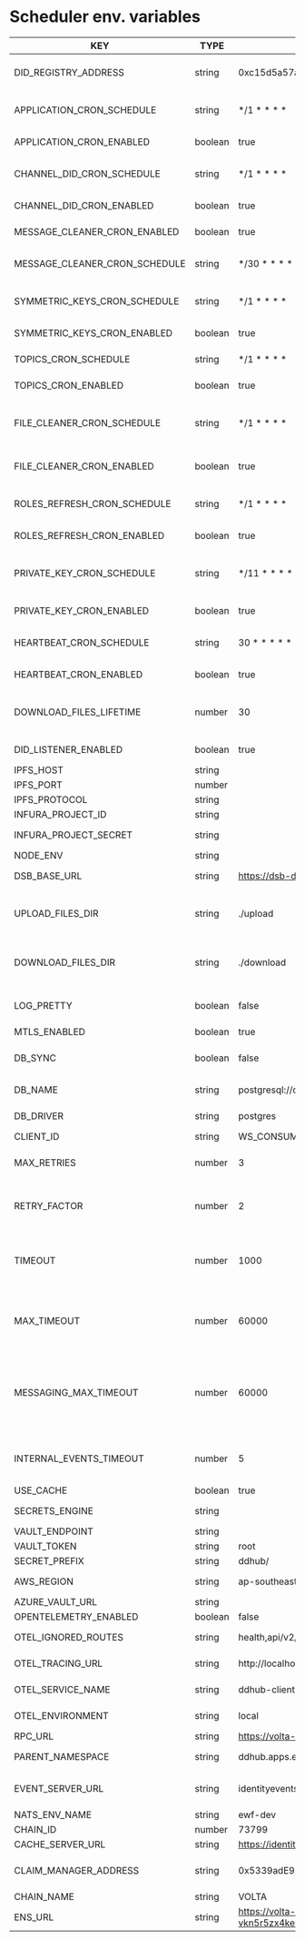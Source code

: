 # Scheduler env. variables

| KEY | TYPE | DEFAULT | DESCRIPTION | ALLOWED_VALUES | DEPENDENCY |
| --- | ---- | ------- | ----------- | -------------- | ---------- |
| DID_REGISTRY_ADDRESS | string | 0xc15d5a57a8eb0e1dcbe5d88b8f9a82017e5cc4af | DID Registry Address used for DID Listener |  |  |
| APPLICATION_CRON_SCHEDULE | string | */1 * * * * | How often should poll for applications data |  |  |
| APPLICATION_CRON_ENABLED | boolean | true | Should poll for applications data |  |  |
| CHANNEL_DID_CRON_SCHEDULE | string | */1 * * * * | How often should exchange channel roles for DIDs |  |  |
| CHANNEL_DID_CRON_ENABLED | boolean | true | Should poll for channel DIDs |  |  |
| MESSAGE_CLEANER_CRON_ENABLED | boolean | true | Should clean messages data |  |  |
| MESSAGE_CLEANER_CRON_SCHEDULE | string | */30 * * * * | How often should clean messages data |  |  |
| SYMMETRIC_KEYS_CRON_SCHEDULE | string | */1 * * * * | How often should poll for symmetric keys |  |  |
| SYMMETRIC_KEYS_CRON_ENABLED | boolean | true | Should poll for symmetric keys |  |  |
| TOPICS_CRON_SCHEDULE | string | */1 * * * * | How often should poll for topics data |  |  |
| TOPICS_CRON_ENABLED | boolean | true | Should poll for topics data |  |  |
| FILE_CLEANER_CRON_SCHEDULE | string | */1 * * * * | How often should check and delete expired downloaded files |  |  |
| FILE_CLEANER_CRON_ENABLED | boolean | true | Should check for downloaded/expired files |  |  |
| ROLES_REFRESH_CRON_SCHEDULE | string | */1 * * * * | How often should check for DID roles changes |  |  |
| ROLES_REFRESH_CRON_ENABLED | boolean | true | Should check for DID roles changes |  |  |
| PRIVATE_KEY_CRON_SCHEDULE | string | */11 * * * * | How often should check for private key changes in secrets engine |  |  |
| PRIVATE_KEY_CRON_ENABLED | boolean | true | Should check for private key changes |  |  |
| HEARTBEAT_CRON_SCHEDULE | string | 30 * * * * * | How often CRON JOB heartbeat should run |  |  |
| HEARTBEAT_CRON_ENABLED | boolean | true | Should run heartbeat |  |  |
| DOWNLOAD_FILES_LIFETIME | number | 30 | Specifies how long downloaded file should live (in minutes) |  |  |
| DID_LISTENER_ENABLED | boolean | true | Should listen for DID attributes changes |  |  |
| IPFS_HOST | string |  | IPFS Host |  |  |
| IPFS_PORT | number |  | IPFS Port |  |  |
| IPFS_PROTOCOL | string |  | IPFS Protocol |  |  |
| INFURA_PROJECT_ID | string |  | Infura project ID |  |  |
| INFURA_PROJECT_SECRET | string |  | Infura project api key |  |  |
| NODE_ENV | string |  | Node environment |  |  |
| DSB_BASE_URL | string | https://dsb-demo.energyweb.org | Message broker URL |  |  |
| UPLOAD_FILES_DIR | string | ./upload | Directory where we should store temporary files for upload |  |  |
| DOWNLOAD_FILES_DIR | string | ./download | Directory where we should store downloaded files for limited time |  |  |
| LOG_PRETTY | boolean | false | Should colorize logs, only use in dev mode |  |  |
| MTLS_ENABLED | boolean | true | Should enable mTLS |  |  |
| DB_SYNC | boolean | false | Should generate migrations (dev use only) |  |  |
| DB_NAME | string | postgresql://ddhub:ddhub@localhost:5432/ddhub | Database connection string |  |  |
| DB_DRIVER | string | postgres | Database driver | postgres,better-sqlite3 |  |
| CLIENT_ID | string | WS_CONSUMER | WS client id |  |  |
| MAX_RETRIES | number | 3 | Specifies maximum amount of retries for vulnerable methods |  |  |
| RETRY_FACTOR | number | 2 | Specifies retry factor (multiplier for timeout) for vulnerable methods |  |  |
| TIMEOUT | number | 1000 | Specifies mininum timeout (how much app should wait before retries) for vulnerable methods |  |  |
| MAX_TIMEOUT | number | 60000 | Specifies maximum timeout (how much app should wait before retries) for vulnerable methods |  |  |
| MESSAGING_MAX_TIMEOUT | number | 60000 | Specifies messaging maximum timeout (how much app should wait before retries) for vulnerable methods |  |  |
| INTERNAL_EVENTS_TIMEOUT | number | 5 | How often internal events interval should execute (seconds) |  |  |
| USE_CACHE | boolean | true | Should use cache |  |  |
| SECRETS_ENGINE | string |  | Secrets engine to use | aws,vault,azure |  |
| VAULT_ENDPOINT | string |  | Vault path |  | SECRETS_ENGINE == vault |
| VAULT_TOKEN | string | root | Vault auth token |  | SECRETS_ENGINE == vault |
| SECRET_PREFIX | string | ddhub/ |  |  |  |
| AWS_REGION | string | ap-southeast-2 | AWS Secrets Manager region |  | SECRETS_ENGINE == aws |
| AZURE_VAULT_URL | string |  | Azure Vault URL |  | SECRETS_ENGINE == azure |
| OPENTELEMETRY_ENABLED | boolean | false |  |  |  |
| OTEL_IGNORED_ROUTES | string | health,api/v2/health | OTEL ignored routes |  | OPENTELEMETRY_ENABLED == true |
| OTEL_TRACING_URL | string | http://localhost:4318/v1/traces | OTEL collector tracing URL |  | OPENTELEMETRY_ENABLED == true |
| OTEL_SERVICE_NAME | string | ddhub-client-gateway | OTEL service name tag |  | OPENTELEMETRY_ENABLED == true |
| OTEL_ENVIRONMENT | string | local | OTEL environment name tag |  | OPENTELEMETRY_ENABLED == true |
| RPC_URL | string | https://volta-rpc.energyweb.org/ | EWF RPC URL |  |  |
| PARENT_NAMESPACE | string | ddhub.apps.energyweb.iam.ewc | Parent namespace for IAM lookup |  |  |
| EVENT_SERVER_URL | string | identityevents-dev.energyweb.org | NATS URL for listening for DID roles updates |  |  |
| NATS_ENV_NAME | string | ewf-dev |  |  |  |
| CHAIN_ID | number | 73799 | Chain ID |  |  |
| CACHE_SERVER_URL | string | https://identitycache-dev.energyweb.org/v1 | SSI HUB url |  |  |
| CLAIM_MANAGER_ADDRESS | string | 0x5339adE9332A604A1c957B9bC1C6eee0Bcf7a031 | Overrides default IAM Client Lib claim manager address |  |  |
| CHAIN_NAME | string | VOLTA | Chain name |  |  |
| ENS_URL | string | https://volta-rpc-vkn5r5zx4ke71f9hcu0c.energyweb.org | Will be deprecated - same as RPC_URL |  |  |
